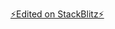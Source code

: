 [⚡️Edited on StackBlitz⚡️](https://stackblitz.com/edit/react-ts-dtjdpw](https://stackblitz.com/edit/react-ts-2mkfe3?file=App.tsx,index.html,index.tsx,package.json,style.css)https://stackblitz.com/edit/react-ts-2mkfe3?file=App.tsx,index.html,index.tsx,package.json,style.css)

